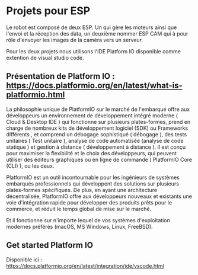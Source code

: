 # Projets pour ESP

Le robot est composé de deux ESP. Un qui gère les moteurs ainsi que l'envoi et la réception des data, un deuxième nommer ESP CAM qui à pour rôle d'envoyer les images de la caméra vers un serveur. 

Pour les deux projets nous utilisons l'IDE Platform IO disponible comme extention de visual studio code. 

## Présentation de Platform IO : https://docs.platformio.org/en/latest/what-is-platformio.html

La philosophie unique de PlatformIO sur le marché de l'embarqué offre aux développeurs un environnement de développement intégré moderne ( Cloud & Desktop IDE ) qui fonctionne sur plusieurs plates-formes, prend en charge de nombreux kits de développement logiciel (SDK) ou Frameworks différents , et comprend un débogage sophistiqué ( débogage ), des tests unitaires ( Test unitaire ), analyse de code automatisée (analyse de code statique ) et gestion à distance ( développement à distance ). Il est conçu pour maximiser la flexibilité et le choix des développeurs, qui peuvent utiliser des éditeurs graphiques ou en ligne de commande ( PlatformIO Core (CLI) ), ou les deux.

PlatformIO est un outil incontournable pour les ingénieurs de systèmes embarqués professionnels qui développent des solutions sur plusieurs plates-formes spécifiques. De plus, en ayant une architecture décentralisée, PlatformIO offre aux développeurs nouveaux et existants une voie d'intégration rapide pour développer des produits prêts pour le commerce, et réduit le temps global de mise sur le marché.

Et il fonctionne sur n'importe lequel de vos systèmes d'exploitation modernes préférés (macOS, MS Windows, Linux, FreeBSD).

## Get started Platform IO

Disponible ici : https://docs.platformio.org/en/latest/integration/ide/vscode.html
